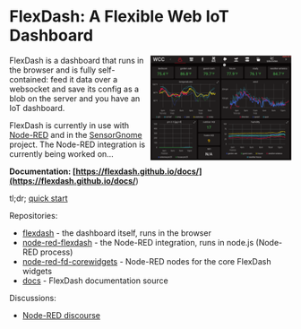 FlexDash: A Flexible Web IoT Dashboard
======================================

<img src="https://github.com/flexdash/.github/blob/main/Screenshot%202022-07-22%20at%2013-06-25%20WCC.png?raw=true" width="50%" height="50%" align="right">
FlexDash is a dashboard that runs in the browser and is fully self-contained:
feed it data over a websocket and save its config as a blob on the server and you have an IoT dashboard.

FlexDash is currently in use with [Node-RED](https://nodered.org/) and in the [SensorGnome](https://docs.motus.org/sensorgnome/) project.
The Node-RED integration is currently being worked on...

__Documentation: [https://flexdash.github.io/docs/](https://flexdash.github.io/docs/__)

tl;dr; [quick start](https://flexdash.github.io/docs/quick-start/)

Repositories:
- [flexdash](https://github.com/flexdash/flexdash) - the dashboard itself, runs in the browser
- [node-red-flexdash](https://github.com/flexdash/node-red-flexdash) - the Node-RED integration, runs in node.js (Node-RED process)
- [node-red-fd-corewidgets](https://github.com/flexdash/node-red-fd-corewidgets) - Node-RED nodes for the core FlexDash widgets
- [docs](https://github.com/flexdash/docs) - FlexDash documentation source

Discussions:
- [Node-RED discourse](https://discourse.nodered.org/c/creating-nodes/15)
